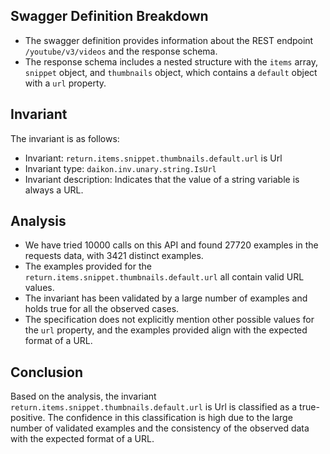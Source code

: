## Swagger Definition Breakdown
- The swagger definition provides information about the REST endpoint `/youtube/v3/videos` and the response schema.
- The response schema includes a nested structure with the `items` array, `snippet` object, and `thumbnails` object, which contains a `default` object with a `url` property.

## Invariant
The invariant is as follows:
- Invariant: `return.items.snippet.thumbnails.default.url` is Url
- Invariant type: `daikon.inv.unary.string.IsUrl`
- Invariant description: Indicates that the value of a string variable is always a URL.

## Analysis
- We have tried 10000 calls on this API and found 27720 examples in the requests data, with 3421 distinct examples.
- The examples provided for the `return.items.snippet.thumbnails.default.url` all contain valid URL values.
- The invariant has been validated by a large number of examples and holds true for all the observed cases.
- The specification does not explicitly mention other possible values for the `url` property, and the examples provided align with the expected format of a URL.

## Conclusion
Based on the analysis, the invariant `return.items.snippet.thumbnails.default.url` is Url is classified as a true-positive. The confidence in this classification is high due to the large number of validated examples and the consistency of the observed data with the expected format of a URL.
